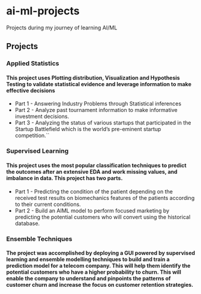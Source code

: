 # ai-ml-projects
Projects during my journey of learning AI/ML

## Projects

### Applied Statistics

#### This project uses Plotting distribution, Visualization and Hypothesis Testing to validate statistical evidence and leverage information to make effective decisions

* Part 1 - Answering Industry Problems through Statistical inferences
* Part 2 - Analyze past tournament information to make informative investment decisions. 
* Part 3 - Analyzing the status of various startups that participated in the Startup Battlefield which is the world’s pre-eminent startup competition.``


### Supervised Learning

#### This project uses the most popular classification techniques to predict the outcomes after an extensive EDA and work missing values, and imbalance in data. This project has two parts. 

* Part 1 - Predicting the condition of the patient depending on the received test results on biomechanics features of the patients according to their current conditions. 
* Part 2 - Build an AIML model to perform focused marketing by predicting the potential customers who will convert using the historical database.

### Ensemble Techniques
#### The project was accomplished by deploying a GUI powered by supervised learning and ensemble modelling techniques to build and train a prediction model for a telecom company. This will help them identify the potential customers who have a higher probability to churn. This will enable the company to understand and pinpoints the patterns of customer churn and increase the focus on customer retention strategies.